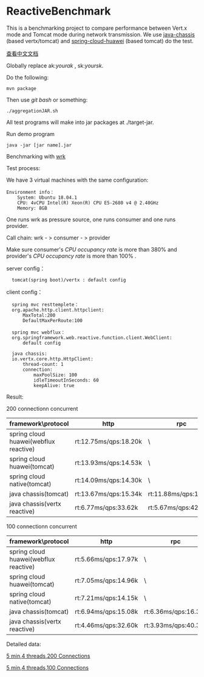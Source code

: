 # ReactiveBenchmark
This is a benchmarking project to compare performance between Vert.x mode and Tomcat mode during network transmission.
We use [java-chassis](https://github.com/apache/servicecomb-java-chassis) (based vertx/tomcat) and [spring-cloud-huawei](https://github.com/huaweicloud/spring-cloud-huawei) (based tomcat) do the test.

[查看中文文档](https://github.com/GuoYL123/ReactiveTest)

Globally replace ak:*yourak* , sk:*yoursk*.

Do the following:

	mvn package 

Then use *git bash* or something:

    ./aggregationJAR.sh

All test programs will make into jar packages at ./target-jar.

Run demo program

    java -jar [jar name].jar 
    
Benchmarking with [wrk](https://github.com/wg/wrk)

Test process:

  We have 3 virtual machines with the same configuration:
  
    Environment info：
    	System: Ubuntu 18.04.1
    	CPU: 4vCPU Intel(R) Xeon(R) CPU E5-2680 v4 @ 2.40GHz
    	Memory: 8GB
  
  One runs wrk as pressure source, one runs consumer and one runs provider.
  
  Call chain: wrk - > consumer - > provider
    	
  Make sure consumer's *CPU occupancy rate* is more than 380% and provider's *CPU occupancy rate* is more than 100% .
   
  server config：
  
      tomcat(spring boot)/vertx : default config
  
  client config：

      spring mvc resttemplete：
      org.apache.http.client.httpclient:
          MaxTotal:200
          DefaultMaxPerRoute:100
          
      spring mvc webflux：   
      org.springframework.web.reactive.function.client.WebClient:
          default config
          
      java chassis:   
      io.vertx.core.http.HttpClient:
          thread-count: 1
          connection:
              maxPoolSize: 100
              idleTimeoutInSeconds: 60 
              keepAlive: true
  
Result:

200 connectionn concurrent

| framework\protocol                    | http                  | rpc                  |
| ------------------------------------- | --------------------- | -------------------- |
| spring cloud huawei(webflux reactive) | rt:12.75ms/qps:18.20k | \                    |
| spring cloud huawei(tomcat)           | rt:13.93ms/qps:14.53k | \                    |
| spring cloud native(tomcat)           | rt:14.09ms/qps:14.30k | \                    |
| java chassis(tomcat)                  | rt:13.67ms/qps:15.34k | rt:11.88ms/qps:17.56k |
| java chassis(vertx reactive)          | rt:6.77ms/qps:33.62k  | rt:5.67ms/qps:42.73k  |


100 connectionn concurrent

| framework\protocol                    | http                 | rpc                 |
| ------------------------------------- | -------------------- | ------------------- |
| spring cloud huawei(webflux reactive) | rt:5.66ms/qps:17.97k | \                   |
| spring cloud huawei(tomcat)           | rt:7.05ms/qps:14.96k | \                   |
| spring cloud native(tomcat)           | rt:7.21ms/qps:14.15k | \                   |
| java chassis(tomcat)                  | rt:6.94ms/qps:15.08k | rt:6.36ms/qps:16.31k |
| java chassis(vertx reactive)          | rt:4.46ms/qps:32.60k | rt:3.93ms/qps:40.34k |



Detailed data:

[5 min,4 threads,200 Connections](./test200.md)

[5 min,4 threads,100 Connections](./test100.md)

